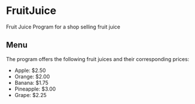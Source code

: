 # FruitJuice
Fruit Juice Program for a shop selling fruit juice
## Menu

The program offers the following fruit juices and their corresponding prices:

- Apple: $2.50
- Orange: $2.00
- Banana: $1.75
- Pineapple: $3.00
- Grape: $2.25

